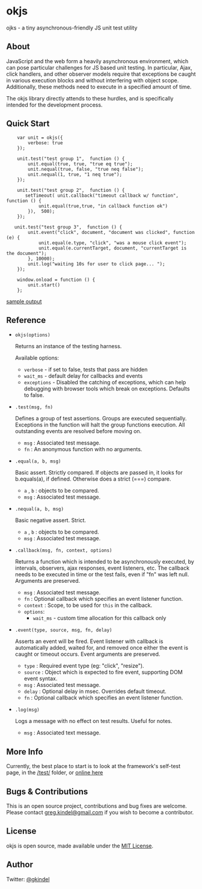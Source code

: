 okjs
=============
 ojks - a tiny asynchronous-friendly JS unit test utility

About
-------------
JavaScript and the web form a heavily asynchronous environment, which can pose particular challenges for JS based unit
testing.  In particular, Ajax, click handlers, and other observer models require that exceptions be caught in various
execution blocks and without interfering with object scope.  Additionally, these methods need to execute in a specified
amount of time.

The okjs library directly attends to these hurdles, and is specifically intended for the development process.


Quick Start
-------------

        var unit = okjs({
            verbose: true
        });

        unit.test("test group 1",  function () {
            unit.equal(true, true, "true eq true");
            unit.nequal(true, false, "true neq false");
            unit.nequal(1, true, "1 neq true");
        });

        unit.test("test group 2",  function () {
           setTimeout( unit.callback("timeout callback w/ function", function () {
                unit.equal(true,true, "in callback function ok")
            }),  500);
        });

       unit.test("test group 3",  function () {
            unit.event("click", document, "document was clicked", function (e) {
                unit.equal(e.type, "click", "was a mouse click event");
                unit.equal(e.currentTarget, document, "currentTarget is the document");
            }, 10000);
            unit.log("waiting 10s for user to click page... ");
        });

        window.onload = function () {
            unit.start()
        };


[sample output](http://gkindel.com/okjs/test/quickstart.html)

Reference
-------------
* `okjs(options)`

    Returns an instance of the testing harness.

    Available options:
    * `verbose` - if set to false, tests that pass are hidden
    * `wait_ms` - default delay for callbacks and events
    * `exceptions` - Disabled the catching of exceptions, which can help debugging with browser tools which
        break on exceptions. Defaults to false.

* `.test(msg, fn)`

    Defines a group of test assertions. Groups are executed sequentially. Exceptions in the function will
    halt the group functions execution.  All outstanding events are resolved before moving on.

    * `msg` : Associated test message.
    * `fn` : An anonymous function with no arguments.

* `.equal(a, b, msg)`

    Basic assert.  Strictly compared.  If objects are passed in, it looks for b.equals(a),
    if defined. Otherwise does a strict (===) compare.

    * `a` , `b` : objects to be compared.
    * `msg` : Associated test message.


* `.nequal(a, b, msg)`

    Basic negative assert. Strict.

    * `a` , `b` : objects to be compared.
    * `msg` : Associated test message.

* `.callback(msg, fn, context, options)`

    Returns a function which is intended to be asynchronously executed, by intervals, observers,
    ajax responses, event listeners, etc. The callback needs to be executed in time or the
    test fails, even if "fn" was left null. Arguments are preserved.

    * `msg` : Associated test message.
    * `fn` : Optional callback which specifies an event listener function.
    * `context` : Scope, to be used for `this` in the callback.
    * `options`:
        * `wait_ms` - custom time allocation for this callback only

* `.event(type, source, msg, fn, delay)`

    Asserts an event will be fired. Event listener with callback is automatically added, waited
     for, and removed once either the event is caught or timeout occurs.  Event arguments are preserved.

    * `type` : Required event type (eg: "click", "resize").
    * `source` : Object which is expected to fire event, supporting DOM event syntax.
    * `msg` : Associated test message.
    * `delay` : Optional delay in msec. Overrides default timeout.
    * `fn` : Optional callback which specifies an event listener function.

* `.log(msg)`

    Logs a message with no effect on test results. Useful for notes.

    * `msg` : Associated text message.

More Info
-------------

Currently, the best place to start is to look at the framework's self-test page, in the [/test/](test/) folder,
 or [online here](http://gkindel.com/okjs/test/test.html)


Bugs & Contributions
-------------

This is an open source project, contributions and bug fixes are welcome.  Please contact greg.kindel@gmail.com if you
wish to become a contributor.


License
-------------
okjs is open source, made available under the [MIT License](http://www.opensource.org/licenses/mit-license.php).


Author
-------------
Twitter: [@gkindel](http://twitter.com/#!/gkindel)
